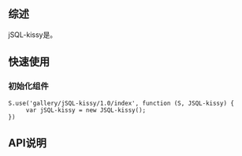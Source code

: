 ## 综述

jSQL-kissy是。

## 快速使用

### 初始化组件

    S.use('gallery/jSQL-kissy/1.0/index', function (S, JSQL-kissy) {
         var jSQL-kissy = new JSQL-kissy();
    })

## API说明

